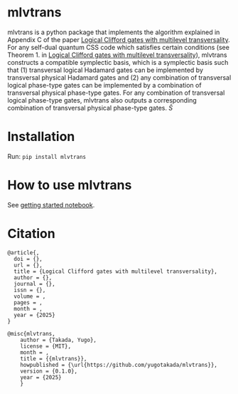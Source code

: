 # mlvtrans

mlvtrans is a python package that implements the algorithm explained in Appendix C of the paper [Logical Clifford gates with multilevel transversality](https://scholar.google.co.jp/citations?user=hIPtQG8AAAAJ&hl=ja). For any self-dual quantum CSS code which satisfies certain conditions (see Theorem 1. in [Logical Clifford gates with multilevel transversality](https://scholar.google.co.jp/citations?user=hIPtQG8AAAAJ&hl=ja)), mlvtrans constructs a compatible symplectic basis, which is a symplectic basis such that (1) transversal logical Hadamard gates can be implemented by transversal physical Hadamard gates and (2) any combination of transversal logical phase-type gates can be implemented by a combination of transversal physical phase-type gates. For any combination of transversal logical phase-type gates, mlvtrans also outputs a corresponding combination of transversal physical phase-type gates. $\bar{S}$

# Installation

Run: `pip install mlvtrans`

# How to use mlvtrans

See [getting started notebook](https://github.com/yugotakada/mlvtrans/blob/main/getting_started.ipynb).


# Citation
```
@article{,
  doi = {},
  url = {},
  title = {Logical Clifford gates with multilevel transversality},
  author = {},
  journal = {},
  issn = {},
  volume = ,
  pages = ,
  month = ,
  year = {2025}
}
```
```
@misc{mlvtrans,
    author = {Takada, Yugo},
    license = {MIT},
    month = ,
    title = {{mlvtrans}},
    howpublished = {\url{https://github.com/yugotakada/mlvtrans}},
    version = {0.1.0},
    year = {2025}
    }
```
